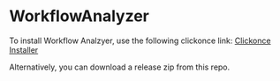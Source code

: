 # WorkflowAnalyzer

To install Workflow Analzyer, use the following clickonce link: [Clickonce Installer](https://workflowanalyzer.azurewebsites.net/install/publish.htm)

Alternatively, you can download a release zip from this repo.
